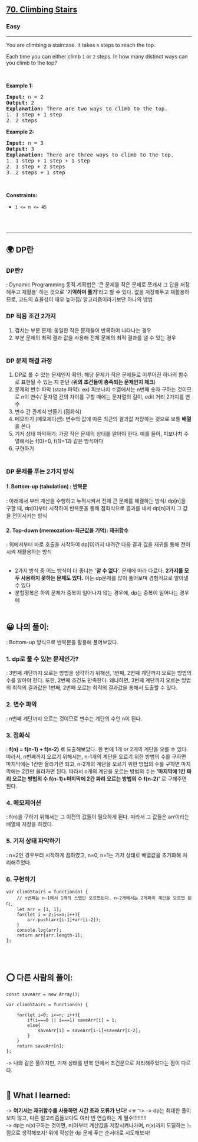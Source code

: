 <h2><a href="https://leetcode.com/problems/climbing-stairs/">70. Climbing Stairs</a></h2><h3>Easy</h3><hr><div><p>You are climbing a staircase. It takes <code>n</code> steps to reach the top.</p>

<p>Each time you can either climb <code>1</code> or <code>2</code> steps. In how many distinct ways can you climb to the top?</p>

<p>&nbsp;</p>
<p><strong class="example">Example 1:</strong></p>

<pre><strong>Input:</strong> n = 2
<strong>Output:</strong> 2
<strong>Explanation:</strong> There are two ways to climb to the top.
1. 1 step + 1 step
2. 2 steps
</pre>

<p><strong class="example">Example 2:</strong></p>

<pre><strong>Input:</strong> n = 3
<strong>Output:</strong> 3
<strong>Explanation:</strong> There are three ways to climb to the top.
1. 1 step + 1 step + 1 step
2. 1 step + 2 steps
3. 2 steps + 1 step
</pre>

<p>&nbsp;</p>
<p><strong>Constraints:</strong></p>

<ul>
	<li><code>1 &lt;= n &lt;= 45</code></li>
</ul>
</div> <br><br>

<hr>

## 🌍 DP란<br>
### DP란? <br>
: Dynamic Programming 동적 계획법은 '큰 문제를 작은 문제로 쪼개서 그 답을 저장해두고 재활용' 하는 것으로 '**기억하며 풀기**'라고 할 수 있다. 값을 저장해두고 재활용하므로, 코드의 효율성이 매우 높아짐/ 알고리즘이라기보단 하나의 방법 <br>
### DP 적용 조건 2가지 <br>
1. 겹치는 부분 문제: 동일한 작은 문제들이 반복하여 나타나는 경우 <br>
2. 부분 문제의 최적 결과 값을 사용해 전체 문제의 최적 결과를 낼 수 있는 경우<br><br>
### DP 문제 해결 과정 <br>
1. DP로 풀 수 있는 문제인지 확인: 해당 문제가 작은 문제들로 이루어진 하나의 함수로 표현될 수 있는 지 판단 (**위의 조건들이 충족되는 문제인지 체크**)<br>
2. 문제의 변수 파악 (state 파악): ex) 피보나치 수열에서는 n번째 숫자 구하는 것이므로 n이 변수/ 문자열 간의 차이를 구할 때에는 문자열의 길이, edit 거리 2가지를 변수<br>
3. 변수 간 관계식 만들기 (점화식) <br>
4. 메모하기 (메모제이션): 변수의 값에 따른 최근의 결과값 저장하는 것으로 보통 **배열**을 쓴다 <br>
5. 기저 상태 파악하기: 가장 작은 문제의 상태를 알아야 한다. 예를 들어, 피보나치 수열에서는 f(0)=0, f(1)=1과 같은 방식이다 <br>
5. 구현하기 <br><br>
### DP 문제를 푸는 2가지 방식 <br>
#### 1. Bottom-up (tabulation) : 반복문 
: 아래에서 부터 계산을 수행하고 누적시켜서 전체 큰 문제를 해결하는 방식/ dp[n]을 구할 때, dp[0]부터 시작하여 반복문을 통해 점화식으로 결과를 내서 dp[n]까지 그 값을 전이시키는 방식
<br>
#### 2. Top-down (memozation-최근값을 기억): 재귀함수 
: 위에서부터 바로 호출을 시작하여 dp[0]까지 내려간 다음 결과 값을 재귀를 통해 전이시켜 재활용하는 방식 <br><br>

* 2가지 방식 중 어느 방식이 더 좋냐는 '**알 수 없다**'. 문제에 따라 다르다. **2가지를 모두 사용하지 못하는 문제도 있다.** 이는 dp문제를 많이 풀어보며 경험적으로 알아낼 수 있다 <br>
* 분할정복은 하위 문제가 중복이 일어나지 않는 경우에, dp는 중복이 일어나는 경우에
<br><br>

## 😀 나의 풀이: <br>
: Bottom-up 방식으로 반복문을 활용해 풀어보았다. <br>
### 1. dp로 풀 수 있는 문제인가? <br>
: 3번째 계단까지 오르는 방법을 생각하기 위해선, 1번째, 2번째 계단까지 오르는 방법의 수를 알아야 한다. 또한, 2번째 조건도 만족한다. 왜냐하면, 3번째 계단까지 오르는 방법의 최적의 결과값은 1번째, 2번째 오르는 최적의 결과값을 통해서 도출할 수 있다. <br>
### 2. 변수 파악 <br>
: n번째 계단까지 오르는 것이므로 변수는 계단의 수인 n이 된다. <br>
### 3. 점화식 <br>
: **f(n) = f(n-1) + f(n-2)** 로 도출해보았다. 한 번에 1개 or 2개의 계단을 오를 수 있다. 따라서, n번째까지 오르기 위해서는, n-1개의 계단을 오르기 위한 방법의 수를 구하면 마지막에는 1칸만 올라가면 되고, n-2개의 계단을 오르기 위한 방법의 수를 구하면 마지막에는 2칸만 올라가면 된다. 따라서 n개의 계단을 오르는 방법의 수는 **'마지막에 1칸 짜리 오르는 방법의 수 f(n-1)+마지막에 2칸 짜리 오르는 방법의 수 f(n-2)'** 로 구해주면 된다. <br>
### 4. 메모제이션 <br>
: f(n)을 구하기 위해서는 그 이전의 값들이 필요하게 된다. 따라서 그 값들은 arr이라는 배열에 저장을 하겠다. <br>
### 5. 기저 상태 파악하기 <br>
: n=2인 경우부터 시작하게 끔하였고, n=0, n=1는 기저 상태로 배열값을 초기화해 처리해주었다. <br>
### 6. 구현하기 
```
var climbStairs = function(n) {
    // n번째는 n-1에서 1개의 스텝만 오르면된다. n-2개에서는 2개짜리 계단을 오르면 된다. 
    let arr = [1, 1];
    for(let i = 2;i<=n;i++){
        arr.push(arr[i-1]+arr[i-2]);
    }
    console.log(arr);
    return arr[arr.length-1];
};
```
<br><br>

## ⭕ 다른 사람의 풀이: <br>
```
const saveArr = new Array();

var climbStairs = function(n) {

    for(let i=0; i<=n; i++){
        if(i===0 || i===1) saveArr[i] = 1;
        else{
            saveArr[i] = saveArr[i-1]+saveArr[i-2];
        }
    }
    return saveArr[n];
};
```
-> 나와 같은 풀이지만, 기저 상태를 반복 안에서 조건문으로 처리해주었다는 점이 다르다. 
<br><br>

## 🔶 What I learned: <br>
-> **여기서는 재귀함수를 사용하면 시간 초과 오류가 난다!** <ㅠㄱ>
-> dp는 최대한 풀이보지 않고, 다른 알고리즘들보다도 여러 번 연습하는 게 필수!!!!!!!!! <br>
-> dp는 n(x)구하는 것이면, n(0)부터 계산값을 저장시켜나가며, n(x)까지 도달하는 느낌으로 생각해보자! 위에 작성한 dp 문제 푸는 순서대로 시도해보자! 
